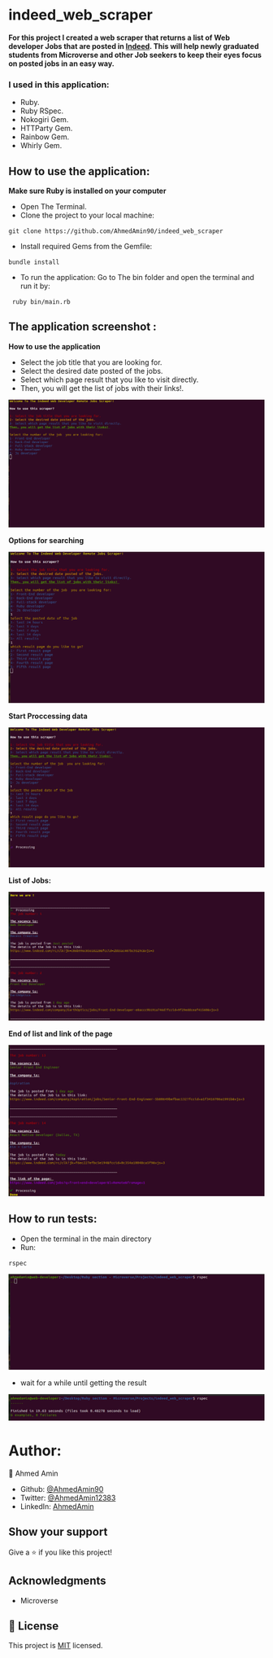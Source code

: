 # indeed_web_scraper



**For this project I created a web scraper that returns a list of Web developer Jobs that are posted in [Indeed](https://www.indeed.com/). This will help newly graduated students from Microverse and other Job seekers to keep their eyes focus on posted jobs in an easy way.**

### I used in this application:
- Ruby.
- Ruby RSpec.
- Nokogiri Gem.
- HTTParty Gem.
- Rainbow Gem.
- Whirly Gem.

## How to use the application:

**Make sure Ruby is installed on your computer**

- Open The Terminal.
- Clone the project to your local machine:
```
git clone https://github.com/AhmedAmin90/indeed_web_scraper
```
- Install required Gems from the Gemfile:

```
bundle install 
```
- To run the application: Go to The bin folder and open the terminal and run it by:
```
 ruby bin/main.rb
 ```

## The application screenshot :
**How to use the application**


- Select the job title that you are looking for. 
- Select the desired date posted of the jobs. 
- Select which page result that you like to visit directly. 
- Then, you will get the list of jobs with their links!.


![screenshot](./imgs/start-and-how-to-use-it.png)

**Options for searching**


![screenshot](./imgs/options.png)

**Start Proccessing data**


![screenshot](./imgs/start-processing-data.png)

**List of Jobs:**


![screenshot](./imgs/start-the-list.png)


**End of list and link of the page**


![screenshot](./imgs/end-of-the-list.png)

## How to run tests:

- Open the terminal in the main directory
- Run:

```
rspec
```

![screenshot](./imgs/test-one.png)


- wait for a while until getting the result

![screenshot](./imgs/test-two.png)


# Author:

👤  Ahmed Amin

- Github: [@AhmedAmin90](https://github.com/AhmedAmin90)
- Twitter: [@AhmedAmin12383](https://twitter.com/AhmedAmin12383)
- LinkedIn: [AhmedAmin](https://www.linkedin.com/in/web-developer)

## Show your support

Give a ⭐️ if you like this project!

## Acknowledgments

- Microverse


## 📝 License

This project is [MIT](LICENSE) licensed.

